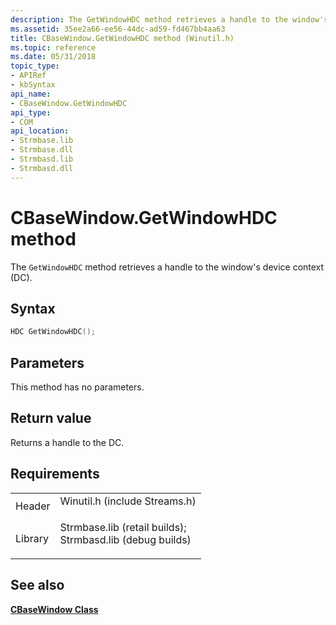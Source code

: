 ```yaml
---
description: The GetWindowHDC method retrieves a handle to the window's device context (DC).
ms.assetid: 35ee2a66-ee56-44dc-ad59-fd467bb4aa63
title: CBaseWindow.GetWindowHDC method (Winutil.h)
ms.topic: reference
ms.date: 05/31/2018
topic_type: 
- APIRef
- kbSyntax
api_name: 
- CBaseWindow.GetWindowHDC
api_type: 
- COM
api_location: 
- Strmbase.lib
- Strmbase.dll
- Strmbasd.lib
- Strmbasd.dll
---
```


# CBaseWindow.GetWindowHDC method

The `GetWindowHDC` method retrieves a handle to the window's device context (DC).

## Syntax


```C++
HDC GetWindowHDC();
```



## Parameters

This method has no parameters.

## Return value

Returns a handle to the DC.

## Requirements



|                    |                                                                                                                                                                                            |
|--------------------|--------------------------------------------------------------------------------------------------------------------------------------------------------------------------------------------|
| Header<br/>  | <dl> <dt>Winutil.h (include Streams.h)</dt> </dl>                                                                                   |
| Library<br/> | <dl> <dt>Strmbase.lib (retail builds); </dt> <dt>Strmbasd.lib (debug builds)</dt> </dl> |



## See also

<dl> <dt>

[**CBaseWindow Class**](cbasewindow.md)
</dt> </dl>

 

 




